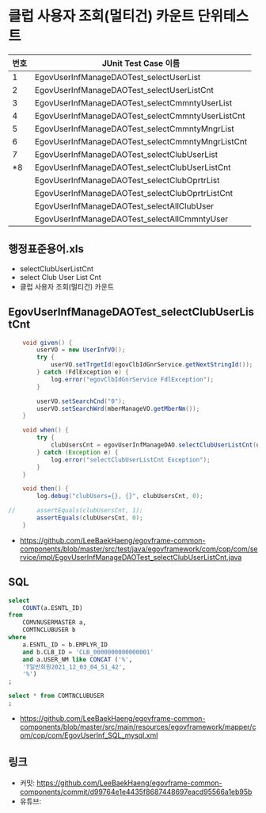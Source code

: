 # 클럽 사용자 조회(멀티건) 카운트 단위테스트

|번호|JUnit Test Case 이름|
|-|-|
|1|EgovUserInfManageDAOTest_selectUserList|
|2|EgovUserInfManageDAOTest_selectUserListCnt|
|3|EgovUserInfManageDAOTest_selectCmmntyUserList|
|4|EgovUserInfManageDAOTest_selectCmmntyUserListCnt|
|5|EgovUserInfManageDAOTest_selectCmmntyMngrList|
|6|EgovUserInfManageDAOTest_selectCmmntyMngrListCnt|
|7|EgovUserInfManageDAOTest_selectClubUserList|
|*8|EgovUserInfManageDAOTest_selectClubUserListCnt|
||EgovUserInfManageDAOTest_selectClubOprtrList|
||EgovUserInfManageDAOTest_selectClubOprtrListCnt|
||EgovUserInfManageDAOTest_selectAllClubUser|
||EgovUserInfManageDAOTest_selectAllCmmntyUser|

## 행정표준용어.xls

- selectClubUserListCnt
- select Club User List Cnt
- 클럽 사용자 조회(멀티건) 카운트

## EgovUserInfManageDAOTest_selectClubUserListCnt

```java
	void given() {
		userVO = new UserInfVO();
		try {
			userVO.setTrgetId(egovClbIdGnrService.getNextStringId());
		} catch (FdlException e) {
			log.error("egovClbIdGnrService FdlException");
		}

		userVO.setSearchCnd("0");
		userVO.setSearchWrd(mberManageVO.getMberNm());
	}

	void when() {
		try {
			clubUsersCnt = egovUserInfManageDAO.selectClubUserListCnt(userVO);
		} catch (Exception e) {
			log.error("selectClubUserListCnt Exception");
		}
	}

	void then() {
		log.debug("clubUsers={}, {}", clubUsersCnt, 0);

//		assertEquals(clubUsersCnt, 1);
		assertEquals(clubUsersCnt, 0);
	}
```

- https://github.com/LeeBaekHaeng/egovframe-common-components/blob/master/src/test/java/egovframework/com/cop/com/service/impl/EgovUserInfManageDAOTest_selectClubUserListCnt.java

## SQL

```sql
select
    COUNT(a.ESNTL_ID)
from
    COMVNUSERMASTER a,
    COMTNCLUBUSER b
where
    a.ESNTL_ID = b.EMPLYR_ID
    and b.CLB_ID = 'CLB_0000000000000001'
    and a.USER_NM like CONCAT ('%',
    'T일반회원2021_12_03_04_51_42',
    '%')
;

select * from COMTNCLUBUSER
;
```

- https://github.com/LeeBaekHaeng/egovframe-common-components/blob/master/src/main/resources/egovframework/mapper/com/cop/com/EgovUserInf_SQL_mysql.xml

## 링크

- 커밋: https://github.com/LeeBaekHaeng/egovframe-common-components/commit/d99764e1e4435f8687448697eacd95566a1eb95b
- 유튜브: 
